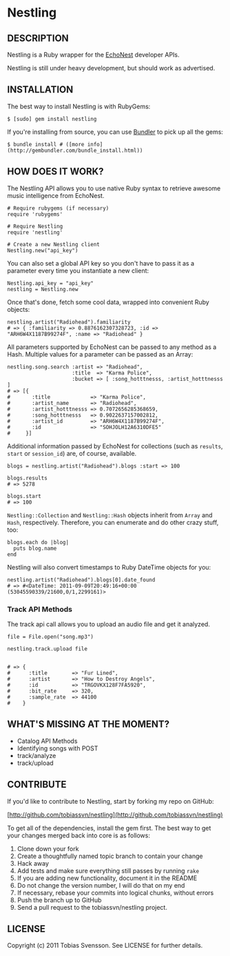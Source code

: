 Nestling
========

## DESCRIPTION

Nestling is a Ruby wrapper for the [EchoNest](http://the.echonest.com/)
developer APIs.

Nestling is still under heavy development, but should work as advertised.

## INSTALLATION

The best way to install Nestling is with RubyGems:

    $ [sudo] gem install nestling

If you're installing from source, you can use [Bundler](http://gembundler.com/)
to pick up all the gems:

    $ bundle install # ([more info](http://gembundler.com/bundle_install.html))

## HOW DOES IT WORK?

The Nestling API allows you to use native Ruby syntax to retrieve awesome music
intelligence from EchoNest.

    # Require rubygems (if necessary)
    require 'rubygems'

    # Require Nestling
    require 'nestling'

    # Create a new Nestling client
    Nestling.new("api_key")

You can also set a global API key so you don't have to pass it as a parameter
every time you instantiate a new client:

    Nestling.api_key = "api_key"
    nestling = Nestling.new

Once that's done, fetch some cool data, wrapped into convenient Ruby objects:

    nestling.artist("Radiohead").familiarity
    # => { :familiarity => 0.8876162307328723, :id => "ARH6W4X1187B99274F", :name => "Radiohead" }

All parameters supported by EchoNest can be passed to any method as a Hash.
Multiple values for a parameter can be passed as an Array:

    nestling.song.search :artist => "Radiohead",
                         :title  => "Karma Police",
                         :bucket => [ :song_hotttnesss, :artist_hotttnesss ]
    # => [{
    #       :title             => "Karma Police",
    #       :artist_name       => "Radiohead",
    #       :artist_hotttnesss => 0.7072656285368659,
    #       :song_hotttnesss   => 0.9022637157002812,
    #       :artist_id         => "ARH6W4X1187B99274F",
    #       :id                => "SOHJOLH12A6310DFE5"
    #     }]

Additional information passed by EchoNest for collections (such as `results`,
`start` or `session_id`) are, of course, available.

    blogs = nestling.artist("Radiohead").blogs :start => 100

    blogs.results
    # => 5278

    blogs.start
    # => 100

`Nestling::Collection` and `Nestling::Hash` objects inherit from `Array` and
`Hash`, respectively. Therefore, you can enumerate and do other crazy stuff,
too:

    blogs.each do |blog|
      puts blog.name
    end

Nestling will also convert timestamps to Ruby DateTime objects for you:

    nestling.artist("Radiohead").blogs[0].date_found
    # => #<DateTime: 2011-09-09T20:49:16+00:00 (53045590339/21600,0/1,2299161)>

### Track API Methods
The track api call allows you to upload an audio file and get it analyzed.

    file = File.open("song.mp3")

    nestling.track.upload file


    # => {
    #      :title        => "Fur Lined",
    #      :artist       => "How to Destroy Angels",
    #      :id           => "TRGOVKX128F7FA5920",
    #      :bit_rate     => 320,
    #      :sample_rate  => 44100
    #    }    




## WHAT'S MISSING AT THE MOMENT?

- Catalog API Methods
- Identifying songs with POST
- track/analyze
- track/upload

## CONTRIBUTE

If you'd like to contribute to Nestling, start by forking my repo on GitHub:

[http://github.com/tobiassvn/nestling](http://github.com/tobiassvn/nestling)

To get all of the dependencies, install the gem first. The best way to get
your changes merged back into core is as follows:

1. Clone down your fork
1. Create a thoughtfully named topic branch to contain your change
1. Hack away
1. Add tests and make sure everything still passes by running `rake`
1. If you are adding new functionality, document it in the README
1. Do not change the version number, I will do that on my end
1. If necessary, rebase your commits into logical chunks, without errors
1. Push the branch up to GitHub
1. Send a pull request to the tobiassvn/nestling project.

## LICENSE

Copyright (c) 2011 Tobias Svensson. See LICENSE for further details.

